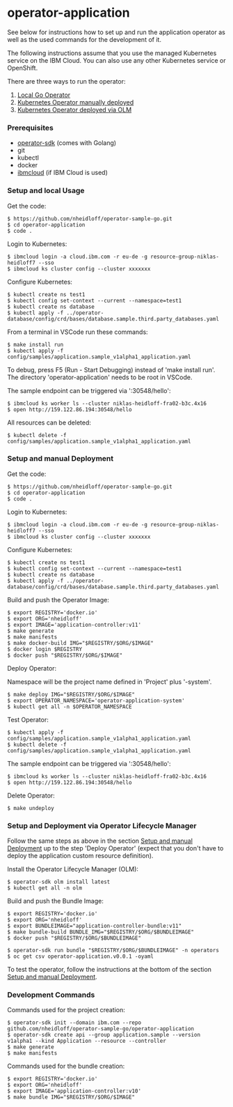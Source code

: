 # operator-application

See below for instructions how to set up and run the application operator as well as the used commands for the development of it.

The following instructions assume that you use the managed Kubernetes service on the IBM Cloud. You can also use any other Kubernetes service or OpenShift.

There are three ways to run the operator:

1) [Local Go Operator](#setup-and-local-usage) 
2) [Kubernetes Operator manually deployed](#setup-and-manual-deployment)
3) [Kubernetes Operator deployed via OLM](#setup-and-deployment-via-operator-lifecycle-manager)

### Prerequisites

* [operator-sdk](https://sdk.operatorframework.io/docs/installation/) (comes with Golang)
* git
* kubectl
* docker
* [ibmcloud](https://cloud.ibm.com/docs/cli?topic=cli-install-ibmcloud-cli) (if IBM Cloud is used)

### Setup and local Usage

Get the code:

```
$ https://github.com/nheidloff/operator-sample-go.git
$ cd operator-application
$ code .
```

Login to Kubernetes:

```
$ ibmcloud login -a cloud.ibm.com -r eu-de -g resource-group-niklas-heidloff7 --sso
$ ibmcloud ks cluster config --cluster xxxxxxx
```

Configure Kubernetes:

```
$ kubectl create ns test1
$ kubectl config set-context --current --namespace=test1
$ kubectl create ns database
$ kubectl apply -f ../operator-database/config/crd/bases/database.sample.third.party_databases.yaml
```

From a terminal in VSCode run these commands:

```
$ make install run
$ kubectl apply -f config/samples/application.sample_v1alpha1_application.yaml
```

To debug, press F5 (Run - Start Debugging) instead of 'make install run'. The directory 'operator-application' needs to be root in VSCode.

The sample endpoint can be triggered via '<your-ip>:30548/hello':

```
$ ibmcloud ks worker ls --cluster niklas-heidloff-fra02-b3c.4x16
$ open http://159.122.86.194:30548/hello
```

All resources can be deleted:

```
$ kubectl delete -f config/samples/application.sample_v1alpha1_application.yaml
```

### Setup and manual Deployment

Get the code:

```
$ https://github.com/nheidloff/operator-sample-go.git
$ cd operator-application
$ code .
```

Login to Kubernetes:

```
$ ibmcloud login -a cloud.ibm.com -r eu-de -g resource-group-niklas-heidloff7 --sso
$ ibmcloud ks cluster config --cluster xxxxxxx
```

Configure Kubernetes:

```
$ kubectl create ns test1
$ kubectl config set-context --current --namespace=test1
$ kubectl create ns database
$ kubectl apply -f ../operator-database/config/crd/bases/database.sample.third.party_databases.yaml
```

Build and push the Operator Image:

```
$ export REGISTRY='docker.io'
$ export ORG='nheidloff'
$ export IMAGE='application-controller:v11'
$ make generate
$ make manifests
$ make docker-build IMG="$REGISTRY/$ORG/$IMAGE"
$ docker login $REGISTRY
$ docker push "$REGISTRY/$ORG/$IMAGE"
```

Deploy Operator:

Namespace will be the project name defined in 'Project' plus '-system'.

```
$ make deploy IMG="$REGISTRY/$ORG/$IMAGE"
$ export OPERATOR_NAMESPACE='operator-application-system'
$ kubectl get all -n $OPERATOR_NAMESPACE
```

Test Operator: 

```
$ kubectl apply -f config/samples/application.sample_v1alpha1_application.yaml
$ kubectl delete -f config/samples/application.sample_v1alpha1_application.yaml
```

The sample endpoint can be triggered via '<your-ip>:30548/hello':

```
$ ibmcloud ks worker ls --cluster niklas-heidloff-fra02-b3c.4x16
$ open http://159.122.86.194:30548/hello
```

Delete Operator:

```
$ make undeploy
```

### Setup and Deployment via Operator Lifecycle Manager

Follow the same steps as above in the section [Setup and manual Deployment](#setup-and-manual-deployment) up to the step 'Deploy Operator' (expect that you don't have to deploy the application custom resource definition).

Install the Operator Lifecycle Manager (OLM):

```
$ operator-sdk olm install latest 
$ kubectl get all -n olm
```

Build and push the Bundle Image:

```
$ export REGISTRY='docker.io'
$ export ORG='nheidloff'
$ export BUNDLEIMAGE="application-controller-bundle:v11"
$ make bundle-build BUNDLE_IMG="$REGISTRY/$ORG/$BUNDLEIMAGE"
$ docker push "$REGISTRY/$ORG/$BUNDLEIMAGE"
```

```
$ operator-sdk run bundle "$REGISTRY/$ORG/$BUNDLEIMAGE" -n operators
$ oc get csv operator-application.v0.0.1 -oyaml
```

To test the operator, follow the instructions at the bottom of the section [Setup and manual Deployment](#setup-and-manual-deployment).

### Development Commands

Commands used for the project creation:

```
$ operator-sdk init --domain ibm.com --repo github.com/nheidloff/operator-sample-go/operator-application
$ operator-sdk create api --group application.sample --version v1alpha1 --kind Application --resource --controller
$ make generate
$ make manifests
```

Commands used for the bundle creation:

```
$ export REGISTRY='docker.io'
$ export ORG='nheidloff'
$ export IMAGE='application-controller:v10'
$ make bundle IMG="$REGISTRY/$ORG/$IMAGE"
```